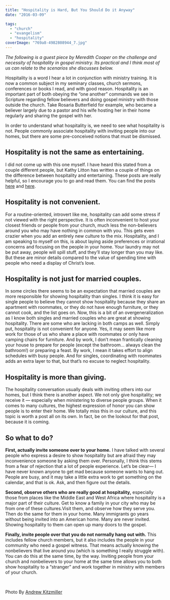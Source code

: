 ```yaml
---
title: "Hospitality is Hard, But You Should Do it Anyway"
date: "2016-03-09"

tags: 
  - "church"
  - "evangelism"
  - "hospitality"
coverImage: "769a8-4982808944_7.jpg"
---
```


_The following is a guest piece by Meredith Cooper on the challenge and necessity of hospitality in gospel ministry. Its practical and I think most of us can relate to the scenarios she discusses below._

Hospitality is a word I hear a lot in conjunction with ministry training. It is now a common subject in my seminary classes, church sermons, conferences or books I read, and with good reason. Hospitality is an important part of both obeying the “one another” commands we see in Scripture regarding fellow believers and doing gospel ministry with those outside the church. Take Rosaria Butterfield for example, who became a believer largely due to a pastor and his wife hosting her in their home regularly and sharing the gospel with her.

In order to understand what hospitality is, we need to see what hospitality is not. People commonly associate hospitality with inviting people into our homes, but there are some pre-conceived notions that must be dismissed.

## Hospitality is not the same as entertaining.

I did not come up with this one myself. I have heard this stated from a couple different people, but Kathy Litton has written a couple of things on the difference between hospitality and entertaining. These posts are really helpful, so I encourage you to go and read them. You can find the posts [here](http://flourish.me/why-i-stopped-entertaining-people-in-my-home/) and [here](http://flourish.me/how-i-started-pursuing-hospitality/).

## Hospitality is not convenient.

For a routine-oriented, introvert like me, hospitality can add some stress if not viewed with the right perspective. It is often inconvenient to host your closest friends or people from your church, much less the non-believers around you who may have nothing in common with you. This gets even crazier when you add an entirely new culture to the mix. Hospitality, and I am speaking to myself on this, is about laying aside preferences or irrational concerns and focusing on the people in your home. Your laundry may not be put away, people will spill stuff, and they’ll stay longer than you may like. But these are minor details compared to the value of spending time with people who need a display of Christ’s love.

## Hospitality is not just for married couples.

In some circles there seems to be an expectation that married couples are more responsible for showing hospitality than singles. I think it is easy for single people to believe they cannot show hospitality because they share an apartment with roommates, or they do not have enough furniture, or they cannot cook, and the list goes on. Now, this is a bit of an overgeneralization as I know both singles and married couples who are great at showing hospitality. There are some who are lacking in both camps as well. Simply put, hospitality is not convenient for anyone. Yes, it may seem like more work for those of us who share a place with roommates or only have camping chairs for furniture. And by work, I don’t mean frantically cleaning your house to prepare for people (except the bathroom… always clean the bathroom!) or preparing a feast. By work, I mean it takes effort to align schedules with busy people. And for singles, coordinating with roommates adds an extra layer to that, but that’s no excuse to neglect hospitality.

## Hospitality is more than giving.

The hospitality conversation usually deals with inviting others into our homes, but I think there is another aspect. We not only give hospitality; we receive it — especially when ministering to diverse people groups. When it comes to many cultures, the highest expression of honor you can show people is to enter their home. We totally miss this in our culture, and this topic is worth a post all on its own. In fact, be on the lookout for that post, because it is coming.

## So what to do?

**First, actually invite someone over to your home.** I have talked with several people who express a desire to show hospitality but are afraid they may inconvenience someone by asking them over. Personally, I think this stems from a fear of rejection that a lot of people experience. Let’s be clear— I have never known anyone to get mad because someone wants to hang out. People are busy, and it may take a little extra work to get something on the calendar, and that is ok. Ask, and then figure out the details.

**Second, observe others who are really good at hospitality,** especially those from places like the Middle East and West Africa where hospitality is a major part of their culture. Get to know a family in your city who may be from one of these cultures.Visit them, and observe how they serve you. Then do the same for them in your home. Many immigrants go years without being invited into an American home. Many are never invited. Showing hospitality to them can open up many doors to the gospel.

**Finally, invite people over that you do not normally hang out with.** This includes fellow church members, but it also includes the people in your community who need a gospel witness. That means actually knowing the nonbelievers that live around you (which is something I really struggle with). You can do this at the same time, by the way. Inviting people from your church and nonbelievers to your home at the same time allows you to both show hospitality to a “stranger” and work together in ministry with members of your church.

 

Photo By [Andrew Kitzmiller](http://www.flickr.com/photos/30223854@N00/4982808944/)

